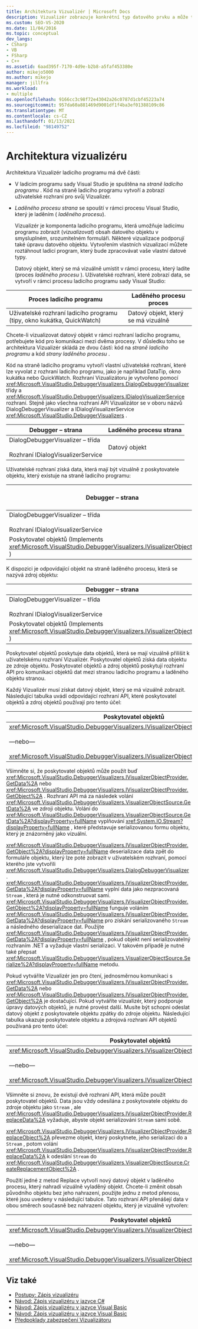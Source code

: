 ```yaml
---
title: Architektura Vizualizér | Microsoft Docs
description: Vizualizér zobrazuje konkrétní typ datového prvku a může také umožňovat úpravy. Seznamte se s architekturou Vizualizér.
ms.custom: SEO-VS-2020
ms.date: 11/04/2016
ms.topic: conceptual
dev_langs:
- CSharp
- VB
- FSharp
- C++
ms.assetid: 6aad395f-7170-4d9e-b2b8-a5faf453380e
author: mikejo5000
ms.author: mikejo
manager: jillfra
ms.workload:
- multiple
ms.openlocfilehash: 9166cc3c98f72e43042a26c0787d1cbf45223a74
ms.sourcegitcommit: 957da60a881469d9001df1f4ba3ef01388109c86
ms.translationtype: MT
ms.contentlocale: cs-CZ
ms.lasthandoff: 01/13/2021
ms.locfileid: "98149752"
---
```

# <a name="visualizer-architecture"></a>Architektura vizualizéru
Architektura Vizualizér ladicího programu má dvě části:

- V ladicím programu sady Visual Studio je spuštěna na *straně ladicího programu* . Kód na straně ladicího programu vytvoří a zobrazí uživatelské rozhraní pro svůj Vizualizér.

- *Laděného procesu strana* se spouští v rámci procesu Visual Studio, který je laděním ( *laděného procesu*).

  Vizualizér je komponenta ladicího programu, která umožňuje ladicímu programu zobrazit (*vizualizovat*) obsah datového objektu v smysluplném, srozumitelném formuláři. Některé vizualizace podporují také úpravu datového objektu. Vytvořením vlastních vizualizací můžete roztáhnout ladicí program, který bude zpracovávat vaše vlastní datové typy.

  Datový objekt, který se má vizuálně umístit v rámci procesu, který ladíte (proces *laděného procesu* ). Uživatelské rozhraní, které zobrazí data, se vytvoří v rámci procesu ladicího programu sady Visual Studio:

|Proces ladicího programu|Laděného procesu proces|
|----------------------|----------------------|
|Uživatelské rozhraní ladicího programu (tipy, okno kukátka, QuickWatch)|Datový objekt, který se má vizuálně|

 Chcete-li vizualizovat datový objekt v rámci rozhraní ladicího programu, potřebujete kód pro komunikaci mezi dvěma procesy. V důsledku toho se architektura Vizualizér skládá ze dvou částí: kód na *straně ladicího programu* a kód *strany laděného procesu* .

 Kód na straně ladicího programu vytvoří vlastní uživatelské rozhraní, které lze vyvolat z rozhraní ladicího programu, jako je například DataTip, okno kukátka nebo QuickWatch. Rozhraní Vizualizátoru je vytvořeno pomocí <xref:Microsoft.VisualStudio.DebuggerVisualizers.DialogDebuggerVisualizer> třídy a <xref:Microsoft.VisualStudio.DebuggerVisualizers.IDialogVisualizerService> rozhraní. Stejně jako všechna rozhraní API Vizualizátor se v oboru názvů DialogDebuggerVisualizer a IDialogVisualizerService <xref:Microsoft.VisualStudio.DebuggerVisualizers> .

|Debugger – strana|Laděného procesu strana|
|-------------------|-------------------|
|DialogDebuggerVisualizer – třída<br /><br /> Rozhraní IDialogVisualizerService|Datový objekt|

 Uživatelské rozhraní získá data, která mají být vizuálně z poskytovatele objektu, který existuje na straně ladicího programu:

|Debugger – strana|Laděného procesu strana|
|-------------------|-------------------|
|DialogDebuggerVisualizer – třída<br /><br /> Rozhraní IDialogVisualizerService|Datový objekt|
|Poskytovatel objektů (Implements <xref:Microsoft.VisualStudio.DebuggerVisualizers.IVisualizerObjectProvider> )||

 K dispozici je odpovídající objekt na straně laděného procesu, která se nazývá zdroj objektu:

|Debugger – strana|Laděného procesu strana|
|-------------------|-------------------|
|DialogDebuggerVisualizer – třída<br /><br /> Rozhraní IDialogVisualizerService|Datový objekt|
|Poskytovatel objektů (Implements <xref:Microsoft.VisualStudio.DebuggerVisualizers.IVisualizerObjectProvider> )|Zdroj objektu (odvozený od <xref:Microsoft.VisualStudio.DebuggerVisualizers.VisualizerObjectSource> )|

 Poskytovatel objektů poskytuje data objektů, která se mají vizuálně přilišit k uživatelskému rozhraní Vizualizér. Poskytovatel objektů získá data objektu ze zdroje objektu. Poskytovatel objektů a zdroj objektů poskytují rozhraní API pro komunikaci objektů dat mezi stranou ladicího programu a laděného objektu stranou.

 Každý Vizualizér musí získat datový objekt, který se má vizuálně zobrazit. Následující tabulka uvádí odpovídající rozhraní API, které poskytovatel objektů a zdroj objektů používají pro tento účel:

|Poskytovatel objektů|Zdroj objektu|
|---------------------|-------------------|
|<xref:Microsoft.VisualStudio.DebuggerVisualizers.IVisualizerObjectProvider.GetData%2A><br /><br /> —nebo—<br /><br /> <xref:Microsoft.VisualStudio.DebuggerVisualizers.IVisualizerObjectProvider.GetObject%2A>|<xref:Microsoft.VisualStudio.DebuggerVisualizers.VisualizerObjectSource.GetData%2A>|

 Všimněte si, že poskytovatel objektů může použít buď <xref:Microsoft.VisualStudio.DebuggerVisualizers.IVisualizerObjectProvider.GetData%2A> nebo <xref:Microsoft.VisualStudio.DebuggerVisualizers.IVisualizerObjectProvider.GetObject%2A> . Rozhraní API má za následek volání <xref:Microsoft.VisualStudio.DebuggerVisualizers.VisualizerObjectSource.GetData%2A> ve zdroji objektu. Volání do <xref:Microsoft.VisualStudio.DebuggerVisualizers.VisualizerObjectSource.GetData%2A?displayProperty=fullName> vyplňování <xref:System.IO.Stream?displayProperty=fullName> , které představuje serializovanou formu objektu, který je znázorněný jako vizuální.

 <xref:Microsoft.VisualStudio.DebuggerVisualizers.IVisualizerObjectProvider.GetObject%2A?displayProperty=fullName> deserializace data zpět do formuláře objektu, který lze poté zobrazit v uživatelském rozhraní, pomocí kterého jste vytvořili <xref:Microsoft.VisualStudio.DebuggerVisualizers.DialogDebuggerVisualizer> . <xref:Microsoft.VisualStudio.DebuggerVisualizers.IVisualizerObjectProvider.GetData%2A?displayProperty=fullName> vyplní data jako nezpracovaná `Stream` , která je nutné odkonstruovat sami. <xref:Microsoft.VisualStudio.DebuggerVisualizers.IVisualizerObjectProvider.GetObject%2A?displayProperty=fullName> funguje voláním <xref:Microsoft.VisualStudio.DebuggerVisualizers.IVisualizerObjectProvider.GetData%2A?displayProperty=fullName> pro získání serializovaného `Stream` a následného deserializace dat. Použijte <xref:Microsoft.VisualStudio.DebuggerVisualizers.IVisualizerObjectProvider.GetData%2A?displayProperty=fullName> , pokud objekt není serializovatelný rozhraním .NET a vyžaduje vlastní serializaci. V takovém případě je nutné také přepsat <xref:Microsoft.VisualStudio.DebuggerVisualizers.VisualizerObjectSource.Serialize%2A?displayProperty=fullName> metodu.

 Pokud vytváříte Vizualizér jen pro čtení, jednosměrnou komunikaci s <xref:Microsoft.VisualStudio.DebuggerVisualizers.IVisualizerObjectProvider.GetData%2A> nebo <xref:Microsoft.VisualStudio.DebuggerVisualizers.IVisualizerObjectProvider.GetObject%2A> je dostačující. Pokud vytváříte vizualizér, který podporuje úpravy datových objektů, je nutné provést další. Musíte být schopni odeslat datový objekt z poskytovatele objektu zpátky do zdroje objektu. Následující tabulka ukazuje poskytovatele objektu a zdrojová rozhraní API objektů používaná pro tento účel:

|Poskytovatel objektů|Zdroj objektu|
|---------------------|-------------------|
|<xref:Microsoft.VisualStudio.DebuggerVisualizers.IVisualizerObjectProvider.ReplaceData%2A><br /><br /> —nebo—<br /><br /> <xref:Microsoft.VisualStudio.DebuggerVisualizers.IVisualizerObjectProvider.ReplaceObject%2A>|<xref:Microsoft.VisualStudio.DebuggerVisualizers.VisualizerObjectSource.CreateReplacementObject%2A>|

 Všimněte si znovu, že existují dvě rozhraní API, která může použít poskytovatel objektů. Data jsou vždy odesílána z poskytovatele objektu do zdroje objektu jako `Stream` , ale <xref:Microsoft.VisualStudio.DebuggerVisualizers.IVisualizerObjectProvider.ReplaceData%2A> vyžaduje, abyste objekt serializováni `Stream` sami sobě.

 <xref:Microsoft.VisualStudio.DebuggerVisualizers.IVisualizerObjectProvider.ReplaceObject%2A> převezme objekt, který poskytnete, jeho serializaci do a `Stream` , potom volání <xref:Microsoft.VisualStudio.DebuggerVisualizers.IVisualizerObjectProvider.ReplaceData%2A> k odeslání `Stream` do <xref:Microsoft.VisualStudio.DebuggerVisualizers.VisualizerObjectSource.CreateReplacementObject%2A> .

 Použití jedné z metod Replace vytvoří nový datový objekt v laděného procesu, který nahradí vizuálně vyladěný objekt. Chcete-li změnit obsah původního objektu bez jeho nahrazení, použijte jednu z metod přenosu, které jsou uvedeny v následující tabulce. Tato rozhraní API přenášejí data v obou směrech současně bez nahrazení objektu, který je vizuálně vytvořen:

|Poskytovatel objektů|Zdroj objektu|
|---------------------|-------------------|
|<xref:Microsoft.VisualStudio.DebuggerVisualizers.IVisualizerObjectProvider.TransferData%2A><br /><br /> —nebo—<br /><br /> <xref:Microsoft.VisualStudio.DebuggerVisualizers.IVisualizerObjectProvider.TransferObject%2A>|<xref:Microsoft.VisualStudio.DebuggerVisualizers.VisualizerObjectSource.TransferData%2A>|

## <a name="see-also"></a>Viz také
- [Postupy: Zápis vizualizéru](create-custom-visualizers-of-data.md)
- [Návod: Zápis vizualizéru v jazyce C#](../debugger/walkthrough-writing-a-visualizer-in-csharp.md)
- [Návod: Zápis vizualizéru v jazyce Visual Basic](../debugger/walkthrough-writing-a-visualizer-in-visual-basic.md)
- [Návod: Zápis vizualizéru v jazyce Visual Basic](../debugger/walkthrough-writing-a-visualizer-in-visual-basic.md)
- [Předpoklady zabezpečení Vizualizátoru](../debugger/visualizer-security-considerations.md)